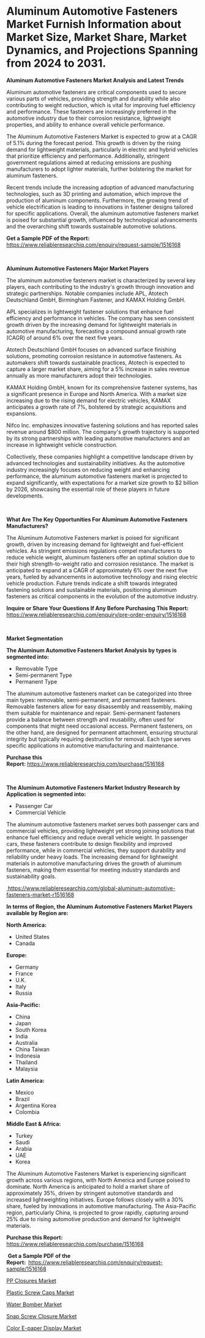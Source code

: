 <p><h1>Aluminum Automotive Fasteners Market Furnish Information about Market Size, Market Share, Market Dynamics, and Projections Spanning from 2024 to 2031.</h1></p><p><strong>Aluminum Automotive Fasteners Market Analysis and Latest Trends</strong></p>
<p><p>Aluminum automotive fasteners are critical components used to secure various parts of vehicles, providing strength and durability while also contributing to weight reduction, which is vital for improving fuel efficiency and performance. These fasteners are increasingly preferred in the automotive industry due to their corrosion resistance, lightweight properties, and ability to enhance overall vehicle performance.</p><p>The Aluminum Automotive Fasteners Market is expected to grow at a CAGR of 5.1% during the forecast period. This growth is driven by the rising demand for lightweight materials, particularly in electric and hybrid vehicles that prioritize efficiency and performance. Additionally, stringent government regulations aimed at reducing emissions are pushing manufacturers to adopt lighter materials, further bolstering the market for aluminum fasteners.</p><p>Recent trends include the increasing adoption of advanced manufacturing technologies, such as 3D printing and automation, which improve the production of aluminum components. Furthermore, the growing trend of vehicle electrification is leading to innovations in fastener designs tailored for specific applications. Overall, the aluminum automotive fasteners market is poised for substantial growth, influenced by technological advancements and the overarching shift towards sustainable automotive solutions.</p></p>
<p><strong>Get a Sample PDF of the Report:&nbsp;</strong> <a href="https://www.reliableresearchiq.com/enquiry/request-sample/1516168?utm_campaign=1594&utm_medium=2&utm_source=Github&utm_content=ia&utm_term=27102024&utm_id=aluminum-automotive-fasteners">https://www.reliableresearchiq.com/enquiry/request-sample/1516168</a></p>
<p>&nbsp;</p>
<p><strong>Aluminum Automotive Fasteners Major Market Players</strong></p>
<p><p>The aluminum automotive fasteners market is characterized by several key players, each contributing to the industry's growth through innovation and strategic partnerships. Notable companies include APL, Atotech Deutschland GmbH, Birmingham Fastener, and KAMAX Holding GmbH.</p><p>APL specializes in lightweight fastener solutions that enhance fuel efficiency and performance in vehicles. The company has seen consistent growth driven by the increasing demand for lightweight materials in automotive manufacturing, forecasting a compound annual growth rate (CAGR) of around 6% over the next five years.</p><p>Atotech Deutschland GmbH focuses on advanced surface finishing solutions, promoting corrosion resistance in automotive fasteners. As automakers shift towards sustainable practices, Atotech is expected to capture a larger market share, aiming for a 5% increase in sales revenue annually as more manufacturers adopt their technologies.</p><p>KAMAX Holding GmbH, known for its comprehensive fastener systems, has a significant presence in Europe and North America. With a market size increasing due to the rising demand for electric vehicles, KAMAX anticipates a growth rate of 7%, bolstered by strategic acquisitions and expansions.</p><p>Nifco Inc. emphasizes innovative fastening solutions and has reported sales revenue around $800 million. The company's growth trajectory is supported by its strong partnerships with leading automotive manufacturers and an increase in lightweight vehicle construction.</p><p>Collectively, these companies highlight a competitive landscape driven by advanced technologies and sustainability initiatives. As the automotive industry increasingly focuses on reducing weight and enhancing performance, the aluminum automotive fasteners market is projected to expand significantly, with expectations for a market size growth to $2 billion by 2026, showcasing the essential role of these players in future developments.</p></p>
<p>&nbsp;</p>
<p><strong>What Are The Key Opportunities For Aluminum Automotive Fasteners Manufacturers?</strong></p>
<p><p>The Aluminum Automotive Fasteners market is poised for significant growth, driven by increasing demand for lightweight and fuel-efficient vehicles. As stringent emissions regulations compel manufacturers to reduce vehicle weight, aluminum fasteners offer an optimal solution due to their high strength-to-weight ratio and corrosion resistance. The market is anticipated to expand at a CAGR of approximately 6% over the next five years, fueled by advancements in automotive technology and rising electric vehicle production. Future trends indicate a shift towards integrated fastening solutions and sustainable materials, positioning aluminum fasteners as critical components in the evolution of the automotive industry.</p></p>
<p><strong>Inquire or Share Your Questions If Any Before Purchasing This Report:</strong> <a href="https://www.reliableresearchiq.com/enquiry/pre-order-enquiry/1516168?utm_campaign=1594&utm_medium=2&utm_source=Github&utm_content=ia&utm_term=27102024&utm_id=aluminum-automotive-fasteners">https://www.reliableresearchiq.com/enquiry/pre-order-enquiry/1516168</a></p>
<p>&nbsp;</p>
<p><strong>Market Segmentation</strong></p>
<p><strong>The Aluminum Automotive Fasteners Market Analysis by types is segmented into:</strong></p>
<p><ul><li>Removable Type</li><li>Semi-permanent Type</li><li>Permanent Type</li></ul></p>
<p><p>The aluminum automotive fasteners market can be categorized into three main types: removable, semi-permanent, and permanent fasteners. Removable fasteners allow for easy disassembly and reassembly, making them suitable for maintenance and repair. Semi-permanent fasteners provide a balance between strength and reusability, often used for components that might need occasional access. Permanent fasteners, on the other hand, are designed for permanent attachment, ensuring structural integrity but typically requiring destruction for removal. Each type serves specific applications in automotive manufacturing and maintenance.</p></p>
<p><strong>Purchase this Report:&nbsp;</strong><a href="https://www.reliableresearchiq.com/purchase/1516168?utm_campaign=1594&utm_medium=2&utm_source=Github&utm_content=ia&utm_term=27102024&utm_id=aluminum-automotive-fasteners">https://www.reliableresearchiq.com/purchase/1516168</a></p>
<p>&nbsp;</p>
<p><strong>The Aluminum Automotive Fasteners Market Industry Research by Application is segmented into:</strong></p>
<p><ul><li>Passenger Car</li><li>Commercial Vehicle</li></ul></p>
<p><p>The aluminum automotive fasteners market serves both passenger cars and commercial vehicles, providing lightweight yet strong joining solutions that enhance fuel efficiency and reduce overall vehicle weight. In passenger cars, these fasteners contribute to design flexibility and improved performance, while in commercial vehicles, they support durability and reliability under heavy loads. The increasing demand for lightweight materials in automotive manufacturing drives the growth of aluminum fasteners, making them essential for meeting industry standards and sustainability goals.</p></p>
<p><a href="https://www.reliableresearchiq.com/global-aluminum-automotive-fasteners-market-r1516168?utm_campaign=1594&utm_medium=2&utm_source=Github&utm_content=ia&utm_term=27102024&utm_id=aluminum-automotive-fasteners">&nbsp;https://www.reliableresearchiq.com/global-aluminum-automotive-fasteners-market-r1516168</a></p>
<p><strong>In terms of Region, the Aluminum Automotive Fasteners Market Players available by Region are:</strong></p>
<p>
    <p> <strong> North America: </strong>
        <ul>
            <li>United States</li>
            <li>Canada</li>
        </ul>
        </p> 
    <p> <strong> Europe: </strong>
        <ul>
            <li>Germany</li>
            <li>France</li>
            <li>U.K.</li>
            <li>Italy</li>
            <li>Russia</li>
        </ul>
        </p> 
    <p> <strong> Asia-Pacific: </strong>
        <ul>
            <li>China</li>
            <li>Japan</li>
            <li>South Korea</li>
            <li>India</li>
            <li>Australia</li>
            <li>China Taiwan</li>
            <li>Indonesia</li>
            <li>Thailand</li>
            <li>Malaysia</li>
        </ul>
        </p> 
    <p> <strong> Latin America: </strong>
        <ul>
            <li>Mexico</li>
            <li>Brazil</li>
            <li>Argentina Korea</li>
            <li>Colombia</li>
        </ul>
        </p> 
    <p> <strong> Middle East & Africa: </strong>
        <ul>
            <li>Turkey</li>
            <li>Saudi</li>
            <li>Arabia</li>
            <li>UAE</li>
            <li>Korea</li>
        </ul>
    </p>
    </p>
<p><p>The Aluminum Automotive Fasteners Market is experiencing significant growth across various regions, with North America and Europe poised to dominate. North America is anticipated to hold a market share of approximately 35%, driven by stringent automotive standards and increased lightweighting initiatives. Europe follows closely with a 30% share, fueled by innovations in automotive manufacturing. The Asia-Pacific region, particularly China, is projected to grow rapidly, capturing around 25% due to rising automotive production and demand for lightweight materials.</p></p>
<p><strong>Purchase this Report: </strong><a href="https://www.reliableresearchiq.com/purchase/1516168?utm_campaign=1594&utm_medium=2&utm_source=Github&utm_content=ia&utm_term=27102024&utm_id=aluminum-automotive-fasteners">https://www.reliableresearchiq.com/purchase/1516168</a></p>
<p>&nbsp;<strong>Get a Sample PDF of the Report:&nbsp;&nbsp;</strong><a href="https://www.reliableresearchiq.com/enquiry/request-sample/1516168?utm_campaign=1594&utm_medium=2&utm_source=Github&utm_content=ia&utm_term=27102024&utm_id=aluminum-automotive-fasteners">https://www.reliableresearchiq.com/enquiry/request-sample/1516168</a></p>
<p><strong></strong></p>
<p><p><a href="https://www.linkedin.com/pulse/pp-closures-market-size-segmentation-trends-growth-analysis-5usee?trk=public_post_embed_feed-article-content&utm_campaign=1594&utm_medium=2&utm_source=Github&utm_content=ia&utm_term=27102024&utm_id=aluminum-automotive-fasteners">PP Closures Market</a></p><p><a href="https://www.linkedin.com/pulse/plastic-screw-caps-industry-insights-report-analyzing-market-trends-qtsyc?utm_campaign=1594&utm_medium=2&utm_source=Github&utm_content=ia&utm_term=27102024&utm_id=aluminum-automotive-fasteners">Plastic Screw Caps Market</a></p><p><a href="https://www.linkedin.com/pulse/water-bomber-market-pulse-106-expansion-blueprint-2024-2031-uvrkc?trk=public_post_embed_feed-article-content&utm_campaign=1594&utm_medium=2&utm_source=Github&utm_content=ia&utm_term=27102024&utm_id=aluminum-automotive-fasteners">Water Bomber Market</a></p><p><a href="https://www.linkedin.com/pulse/comprehensive-snap-screw-closure-market-report-regional-qs82e?trk=public_post_embed_feed-article-content&utm_campaign=1594&utm_medium=2&utm_source=Github&utm_content=ia&utm_term=27102024&utm_id=aluminum-automotive-fasteners">Snap Screw Closure Market</a></p><p><a href="https://github.com/SanjidaMahmud54/Market-Research-Report-List-1/blob/main/color-e-paper-display-market.md?utm_campaign=1594&utm_medium=2&utm_source=Github&utm_content=ia&utm_term=27102024&utm_id=aluminum-automotive-fasteners">Color E-paper Display Market</a></p></p>